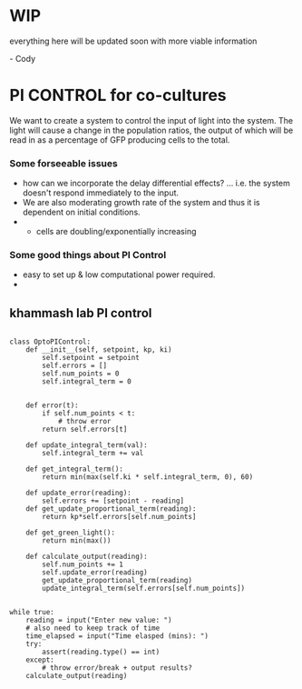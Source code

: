 # WIP

everything here will be updated soon with more viable information

\- Cody


# PI CONTROL for co-cultures

We want to create a system to control the input of light into the system. The light will cause a change in the population ratios, the output of which will be read in as a percentage of GFP producing cells to the total.


### Some forseeable issues

- how can we incorporate the delay differential effects? ... i.e. the system doesn't respond immediately to the input.
- We are also moderating growth rate of the system and thus it is dependent on initial conditions.
- - cells are doubling/exponentially increasing

### Some good things about PI Control

- easy to set up & low computational power required.
- 


## khammash lab PI control

```python3

class OptoPIControl:
	def __init__(self, setpoint, kp, ki)
		self.setpoint = setpoint
		self.errors = []
		self.num_points = 0
		self.integral_term = 0


	def error(t):
		if self.num_points < t:
			# throw error
		return self.errors[t]

	def update_integral_term(val):
		self.integral_term += val

	def get_integral_term():
		return min(max(self.ki * self.integral_term, 0), 60)

	def update_error(reading):
		self.errors += [setpoint - reading]
	def get_update_proportional_term(reading):
		return kp*self.errors[self.num_points]

	def get_green_light():
		return min(max())

	def calculate_output(reading):
		self.num_points += 1
		self.update_error(reading)
		get_update_proportional_term(reading)
		update_integral_term(self.errors[self.num_points])


while true:
	reading = input("Enter new value: ")
	# also need to keep track of time
	time_elapsed = input("Time elasped (mins): ")
	try:
		assert(reading.type() == int)
	except:
		# throw error/break + output results?
	calculate_output(reading)

```
